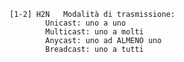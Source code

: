 	[1-2] H2N	Modalità di trasmissione:
			Unicast: uno a uno
			Multicast: uno a molti
			Anycast: uno ad ALMENO uno
			Breadcast: uno a tutti
		
